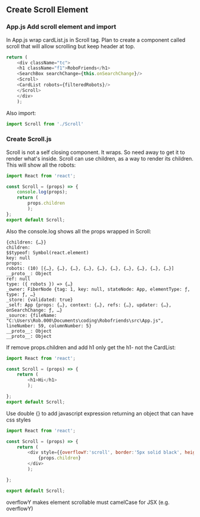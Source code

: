 ## Create Scroll Element ##


### App.js Add scroll element and import ###

In App.js wrap cardList.js in Scroll tag. Plan to create a component called scroll that will allow scrolling but keep header at top. 
```javascript
return (
	<div className="tc">
	<h1 className="f1">RoboFriends</h1>
	<SearchBox searchChange={this.onSearchChange}/>
	<Scroll>
	<CardList robots={filteredRobots}/>
	</Scroll>
	</div>
	);
```

Also import:
```javascript
import Scroll from './Scroll'
```

### Create Scroll.js ###

Scroll is not a self closing component. It wraps. So need away to get it to render what's inside. 
Scroll can use children, as a way to render its children. This will show all the robots:

```javascript
import React from 'react';

const Scroll = (props) => {	
	console.log(props);
	return (
		props.children	
		);
};
export default Scroll;
```
Also the console.log shows all the props wrapped in Scroll: 

```
{children: {…}}
children:
$$typeof: Symbol(react.element)
key: null
props:
robots: (10) [{…}, {…}, {…}, {…}, {…}, {…}, {…}, {…}, {…}, {…}]
__proto__: Object
ref: null
type: ({ robots }) => {…}
_owner: FiberNode {tag: 1, key: null, stateNode: App, elementType: ƒ, type: ƒ, …}
_store: {validated: true}
_self: App {props: {…}, context: {…}, refs: {…}, updater: {…}, onSearchChange: ƒ, …}
_source: {fileName: "C:\Users\Rob.000\Documents\coding\Robofriends\src\App.js", lineNumber: 59, columnNumber: 5}
__proto__: Object
__proto__: Object

```

If remove props.children and add h1 only get the h1- not the CardList:

```javascript
import React from 'react';

const Scroll = (props) => {
	return (
		<h1>Hi</h1>
		);

};
export default Scroll;
```

Use double {} to add javascript expression returning an object that can have css styles

```javascript
import React from 'react';

const Scroll = (props) => {
	return (
		<div style={{overflowY:'scroll', border:'5px solid black', height: '500px'}}>
			{props.children}
		</div>
		);

};

export default Scroll;
```

overflowY makes element scrollable
must camelCase for JSX (e.g. overflowY)
